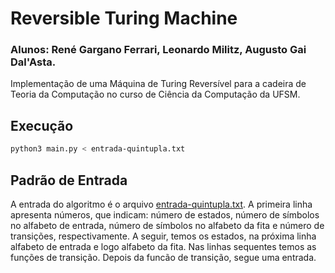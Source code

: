 # Reversible Turing Machine

### Alunos: René Gargano Ferrari, Leonardo Militz, Augusto Gai Dal'Asta.

Implementação de uma Máquina de Turing Reversível para a cadeira de Teoria da Computação no curso de Ciência da Computação da UFSM.

## Execução
```bash
python3 main.py < entrada-quintupla.txt
```

## Padrão de Entrada

A entrada do algoritmo é o arquivo [entrada-quintupla.txt](https://github.com/rgferrari/Reversible-Turing-Machine/blob/main/entrada-quintupla.txt). A primeira linha apresenta números, que indicam: número de estados, número de símbolos no alfabeto de entrada, número de símbolos no alfabeto da fita e número de transições, respectivamente. A seguir, temos os estados, na próxima linha alfabeto de entrada e logo alfabeto da fita. Nas linhas sequentes temos as funções de transição. Depois da funcão de transição, segue uma entrada.
